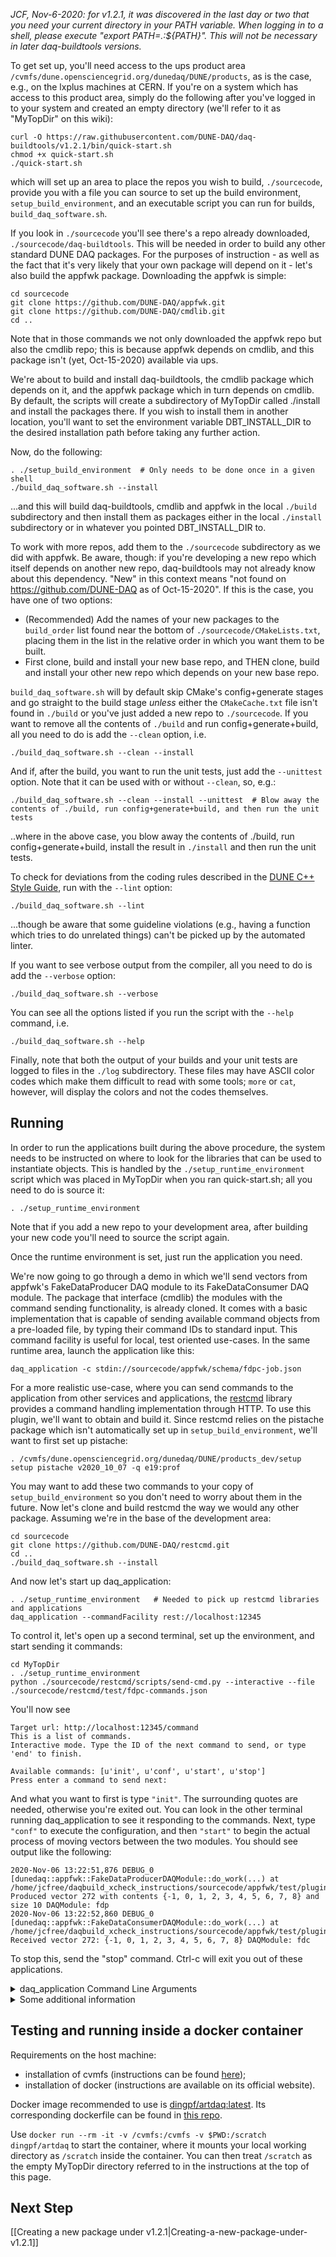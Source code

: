 _JCF, Nov-6-2020: for v1.2.1, it was discovered in the last day or two that you need your current directory in your PATH variable. When logging in to a shell, please execute "export PATH=.:${PATH}". This will not be necessary in later daq-buildtools versions._

To get set up, you'll need access to the ups product area `/cvmfs/dune.opensciencegrid.org/dunedaq/DUNE/products`, as is the case, e.g., on the lxplus machines at CERN. If you're on a system which has access to this product area, simply do the following after you've logged in to your system and created an empty directory (we'll refer to it as "MyTopDir" on this wiki):
``` 
curl -O https://raw.githubusercontent.com/DUNE-DAQ/daq-buildtools/v1.2.1/bin/quick-start.sh
chmod +x quick-start.sh
./quick-start.sh
```
which will set up an area to place the repos you wish to build, `./sourcecode`, provide you with a file you can source to set up the build environment, `setup_build_environment`, and an executable script you can run for builds, `build_daq_software.sh`.

If you look in `./sourcecode` you'll see there's a repo already downloaded, `./sourcecode/daq-buildtools`. This will be needed in order to build any other standard DUNE DAQ packages. For the purposes of instruction - as well as the fact that it's very likely that your own package will depend on it - let's also build the appfwk package. Downloading the appfwk is simple:
```
cd sourcecode
git clone https://github.com/DUNE-DAQ/appfwk.git
git clone https://github.com/DUNE-DAQ/cmdlib.git
cd ..
```
Note that in those commands we not only downloaded the appfwk repo but also the cmdlib repo; this is because appfwk depends on cmdlib, and this package isn't (yet, Oct-15-2020) available via ups. 

We're about to build and install daq-buildtools, the cmdlib package which depends on it, and the appfwk package which in turn depends on cmdlib. By default, the scripts will create a subdirectory of MyTopDir called ./install and install the packages there. If you wish to install them in another location, you'll want to set the environment variable DBT_INSTALL_DIR to the desired installation path before taking any further action.

Now, do the following:
```
. ./setup_build_environment  # Only needs to be done once in a given shell
./build_daq_software.sh --install
```
...and this will build daq-buildtools, cmdlib and appfwk in the local `./build` subdirectory and then install them as packages either in the local `./install` subdirectory or in whatever you pointed DBT_INSTALL_DIR to. 

To work with more repos, add them to the `./sourcecode` subdirectory as we did with appfwk. Be aware, though: if you're developing a new repo which itself depends on another new repo, daq-buildtools may not already know about this dependency. "New" in this context means "not found on https://github.com/DUNE-DAQ as of Oct-15-2020". If this is the case, you have one of two options:

* (Recommended) Add the names of your new packages to the `build_order` list found near the bottom of `./sourcecode/CMakeLists.txt`, placing them in the list in the relative order in which you want them to be built. 
* First clone, build and install your new base repo, and THEN clone, build and install your other new repo which depends on your new base repo. 

`build_daq_software.sh` will by default skip CMake's config+generate stages and go straight to the build stage _unless_ either the `CMakeCache.txt` file isn't found in `./build` or you've just added a new repo to `./sourcecode`. If you want to remove all the contents of `./build` and run config+generate+build, all you need to do is add the `--clean` option, i.e.
```
./build_daq_software.sh --clean --install
```
And if, after the build, you want to run the unit tests, just add the `--unittest` option. Note that it can be used with or without `--clean`, so, e.g.:
```
./build_daq_software.sh --clean --install --unittest  # Blow away the contents of ./build, run config+generate+build, and then run the unit tests
```
..where in the above case, you blow away the contents of ./build,  run config+generate+build, install the result in `./install` and then run the unit tests.

To check for deviations from the coding rules described in the [DUNE C++ Style Guide](https://github.com/DUNE-DAQ/styleguide/blob/develop/dune-daq-cppguide.md), run with the `--lint` option:
```
./build_daq_software.sh --lint
```
...though be aware that some guideline violations (e.g., having a function which tries to do unrelated things) can't be picked up by the automated linter. 

If you want to see verbose output from the compiler, all you need to do is add the `--verbose` option:
```
./build_daq_software.sh --verbose 
```

You can see all the options listed if you run the script with the `--help` command, i.e.
```
./build_daq_software.sh --help
```
Finally, note that both the output of your builds and your unit tests are logged to files in the `./log` subdirectory. These files may have ASCII color codes which make them difficult to read with some tools; `more` or `cat`, however, will display the colors and not the codes themselves. 

</details>

## Running

In order to run the applications built during the above procedure, the system needs to be instructed on where to look for the libraries that can be used to instantiate objects. This is handled by the `./setup_runtime_environment` script which was placed in MyTopDir when you ran quick-start.sh; all you need to do is source it:
```
. ./setup_runtime_environment
```

Note that if you add a new repo to your development area, after building your new code you'll need to source the script again. 

Once the runtime environment is set, just run the application you need.  

We're now going to go through a demo in which we'll send vectors from appfwk's FakeDataProducer DAQ module to its FakeDataConsumer DAQ module. The package that interface (cmdlib) the modules with the command sending functionality, is already cloned. It comes with a basic implementation that is capable of sending available command objects from a pre-loaded file, by typing their command IDs to standard input. This command facility is useful for local, test oriented use-cases. In the same runtime area, launch the application like this:
```
daq_application -c stdin://sourcecode/appfwk/schema/fdpc-job.json
```

For a more realistic use-case, where you can send commands to the application from other services and applications, the [restcmd](https://github.com/DUNE-DAQ/restcmd) library provides a command handling implementation through HTTP. To use this plugin, we'll want to obtain and build it. Since restcmd relies on the pistache package which isn't automatically set up in `setup_build_environment`, we'll want to first set up pistache:
```
. /cvmfs/dune.opensciencegrid.org/dunedaq/DUNE/products_dev/setup
setup pistache v2020_10_07 -q e19:prof
```
You may want to add these two commands to your copy of `setup_build_environment` so you don't need to worry about them in the future. Now let's clone and build restcmd the way we would any other package. Assuming we're in the base of the development area:
```
cd sourcecode
git clone https://github.com/DUNE-DAQ/restcmd.git
cd ..
./build_daq_software.sh --install
```
And now let's start up daq_application:
```
. ./setup_runtime_environment   # Needed to pick up restcmd libraries and applications
daq_application --commandFacility rest://localhost:12345
```
To control it, let's open up a second terminal, set up the environment, and start sending it commands:
```
cd MyTopDir
. ./setup_runtime_environment
python ./sourcecode/restcmd/scripts/send-cmd.py --interactive --file ./sourcecode/restcmd/test/fdpc-commands.json
```
You'll now see
```
Target url: http://localhost:12345/command
This is a list of commands.
Interactive mode. Type the ID of the next command to send, or type 'end' to finish.

Available commands: [u'init', u'conf', u'start', u'stop']
Press enter a command to send next: 
```
And what you want to first is type `"init"`. The surrounding quotes are needed, otherwise you're exited out. You can look in the other terminal running daq_application to see it responding to the commands. Next, type `"conf"` to execute the configuration, and then `"start"` to begin the actual process of moving vectors between the two modules. You should see output like the following:
```
2020-Nov-06 13:22:51,876 DEBUG_0 [dunedaq::appfwk::FakeDataProducerDAQModule::do_work(...) at /home/jcfree/daqbuild_xcheck_instructions/sourcecode/appfwk/test/plugins/FakeDataProducerDAQModule.cpp:118] Produced vector 272 with contents {-1, 0, 1, 2, 3, 4, 5, 6, 7, 8} and size 10 DAQModule: fdp
2020-Nov-06 13:22:52,860 DEBUG_0 [dunedaq::appfwk::FakeDataConsumerDAQModule::do_work(...) at /home/jcfree/daqbuild_xcheck_instructions/sourcecode/appfwk/test/plugins/FakeDataConsumerDAQModule.cpp:122] Received vector 272: {-1, 0, 1, 2, 3, 4, 5, 6, 7, 8} DAQModule: fdc
```
To stop this, send the "stop" command. Ctrl-c will exit you out of these applications. 

<details><summary>daq_application Command Line Arguments</summary>

Use `daq_application --help` to see all of the possible options:
```
bash$ daq_application --help
daq_application known arguments (additional arguments will be stored and passed on):
  -c [ --commandFacility ] arg CommandFacility URI
  -h [ --help ]                produce help message
```

</details>

<details><summary>Some additional information</summary>



### TRACE Messages

To enable the sending of TRACE messages to a memory buffer, you can set one of several TRACE environmental variables _before_ running `appfwk/apps/simple_test_app`.  One example is to use a command like `export TRACE_NAME=TRACE`.  (For more details, please see the [TRACE package documentation](https://cdcvs.fnal.gov/redmine/projects/trace/wiki/Wiki). For example, the [Circular Memory Buffer](https://cdcvs.fnal.gov/redmine/projects/trace/wiki/Circular_Memory_Buffer) section in the TRACE Quick Start talks about the env vars that you can use to enable tracing.)

To view the TRACE messages in the memory buffer, you can use the following additional steps:

* [if not done already] `export SPACK_ROOT=<your spack root> ; source $SPACK_ROOT/setup-env.sh`
* [if not done already] `spack load trace`
* `trace_cntl show` or `trace_cntl show | trace_delta -ct 1` (The latter displays the timestamps in human-readable format.  Note that the messages are listed in reverse chronological order in both cases.)

</details>

## Testing and running inside a docker container

Requirements on the host machine:
* installation of cvmfs (instructions can be found [here](https://wiki.dunescience.org/wiki/DUNE_Computing/Access_files_in_CVMFS#Installing_CVMFS_on_your_computer.28s.29));
* installation of docker (instructions are available on its official website).

Docker image recommended to use is [dingpf/artdaq:latest](https://hub.docker.com/repository/docker/dingpf/artdaq). Its corresponding dockerfile can be found in [this repo](https://github.com/dingp/artdaq-docker).

Use `docker run --rm -it -v /cvmfs:/cvmfs -v $PWD:/scratch dingpf/artdaq` to start the container, where it mounts your local working directory as `/scratch` inside the container. You can then treat `/scratch` as the empty MyTopDir directory referred to in the instructions at the top of this page. 

## Next Step

[[Creating a new package under v1.2.1|Creating-a-new-package-under-v1.2.1]]